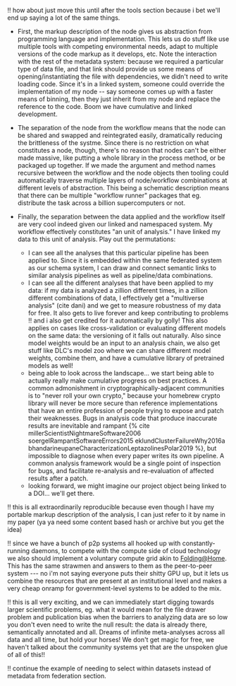 
!! how about just move this until after the tools section because i bet we'll end up saying a lot of the same things.

-  First, the markup description of the node gives us abstraction from programming language and implementation. This lets us do stuff like use multiple tools with competing environmental needs, adapt to multiple versions of the code markup as it develops, etc. Note the interaction with the rest of the metadata system: because we required a particular type of data file, and that link should provide us some means of opening/instantiating the file with dependencies, we didn't need to write loading code. Since it's in a linked system, someone could override the implementation of my node -- say someone comes up with a faster means of binning, then they just inherit from my node and replace the reference to the code. Boom we have cumulative and linked development.
- The separation of the node from the workflow means that the node can be shared and swapped and reintegrated easily, dramatically reducing the brittleness of the systme. Since there is no restriction on what constitutes a node, though, there's no reason that nodes can't be either made massive, like putting a whole library in the process method, or be packaged up together. If we made the argument and method names recursive between the workflow and the node objects then tooling could automatically traverse multiple layers of node/workflow combinations at different levels of abstraction. This being a schematic description means that there can be multiple "workflow runner" packages that eg. distribute the task across a billion supercomputers or not. 
- Finally, the separation between the data applied and the workflow itself are very cool indeed given our linked and namespaced system. My workflow effectively constitutes "an unit of analysis." I have linked my data to this unit of analysis. Play out the permutations: 

    - I can see all the analyses that this particular pipeline has been applied to. Since it is embedded within the same federated system as our schema system, I can draw and connect semantic links to similar analysis pipelines as well as pipeline/data combinations. 
    - I can see all the different analyses that have been applied to my data: if my data is analyzed a zillion different times, in a zillion different combinations of data, I effectively get a "multiverse analysis" (cite dani) and we get to measure robustness of my data for free. It also gets to live forever and keep contributing to problems !! and i also get credited for it automatically by golly! This also applies on cases like cross-validation or evaluating different models on the same data: the versioning of it falls out naturally. Also since model weights would be an input to an analysis chain, we also get stuff like DLC's model zoo where we can share different model weights, combine them, and have a cumulative library of pretrained models as well!
    - being able to look across the landscape... we start being able to actually really make cumulative progress on best practices. A common admonishment in cryptographically-adjacent communities is to "never roll your own crypto," because your homebrew crypto library will never be more secure than reference implementations that have an entire profession of people trying to expose and patch their weaknesses. Bugs in analysis code that produce inaccurate results are inevitable and rampant {% cite millerScientistNightmareSoftware2006 soergelRampantSoftwareErrors2015 eklundClusterFailureWhy2016a bhandarineupaneCharacterizationLeptazolinesPolar2019 %}, but impossible to diagnose when every paper writes its own pipeline. A common analysis framework would be a single point of inspection for bugs, and facilitate re-analysis and re-evaluation of affected results after a patch. 
    - looking forward, we might imagine our project object being linked to a DOI... we'll get there.


!! this is all extraordinarily reproducible because even though I have my portable markup description of the analysis, I can just refer to it by name in my paper (ya ya need some content based hash or archive but you get the idea)

!! since we have a bunch of p2p systems all hooked up with constantly-running daemons, to compete with the compute side of cloud technology we also should implement a voluntary compute grid akin to  [Folding@Home](https://foldingathome.org/). This has the same strawmen and answers to them as the peer-to-peer system --- no i'm not saying everyone puts their shitty GPU up, but it lets us combine the resources that are present at an institutional level and makes a very cheap onramp for government-level systems to be added to the mix.

!! this is all very exciting, and we can immediately start digging towards larger scientific problems, eg. what it would mean for the file drawer problem and publication bias when the barriers to analyzing data are so low you don't even need to write the null result: the data is already there, semantically annotated and all. Dreams of infinite meta-analyses across all data and all time, but hold your horses! We don't get magic for free, we haven't talked about the community systems yet that are the unspoken glue of all of this!!

!! continue the example of needing to select within datasets instead of metadata from federation section.

